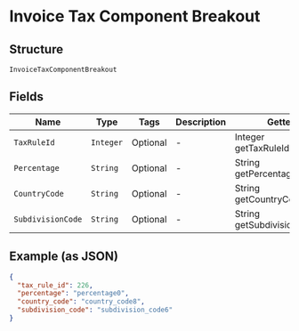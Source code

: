 
# Invoice Tax Component Breakout

## Structure

`InvoiceTaxComponentBreakout`

## Fields

| Name | Type | Tags | Description | Getter | Setter |
|  --- | --- | --- | --- | --- | --- |
| `TaxRuleId` | `Integer` | Optional | - | Integer getTaxRuleId() | setTaxRuleId(Integer taxRuleId) |
| `Percentage` | `String` | Optional | - | String getPercentage() | setPercentage(String percentage) |
| `CountryCode` | `String` | Optional | - | String getCountryCode() | setCountryCode(String countryCode) |
| `SubdivisionCode` | `String` | Optional | - | String getSubdivisionCode() | setSubdivisionCode(String subdivisionCode) |

## Example (as JSON)

```json
{
  "tax_rule_id": 226,
  "percentage": "percentage0",
  "country_code": "country_code8",
  "subdivision_code": "subdivision_code6"
}
```

